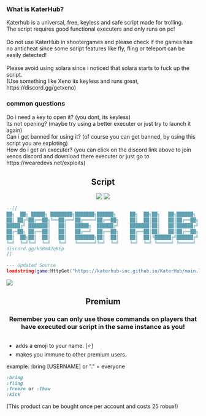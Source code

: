 <div align="left">
  <h3>What is KaterHub?</h3>
  <p class="discription">Katerhub is a universal, free, keyless and safe script made for trolling.<br>The script requires good functional executers and only runs on pc!<br><br>Do not use KaterHub in shootergames and please check if the games has no anticheat since some script features like fly, fling or teleport can be easily detected!<br><br>Please avoid using solara since i noticed that solara starts to fuck up the script.<br>(Use something like Xeno its keyless and runs great, https://discord.gg/getxeno)</p>
  <h3>common questions</h3>
  <p class="discription">Do i need a key to open it? (you dont, its keyless)<br>Its not opening? (maybe try using a better executer or just try to launch it again)<br>Can i get banned for using it? (of course you can get banned, by using this script you are exploting)<br>How do i get an executer? (you can click on the discord link above to join xenos discord and download there executer or just go to https://wearedevs.net/exploits)</p>
</div>
<div align="center">
  
</a>
  <h2>Script</h2>
    <a href="https://discordapp.com/users/947868747576778822" target="_blank"><img src="https://img.shields.io/badge/Founder_and_Scripter-Colin4President-blue"></img></a>
     <a href="https://discord.gg/kSBmA2qKEp" target="_blank"><img src="https://img.shields.io/discord/1185906126022266920?logo=discord&label=Join%20our%20Discord!&color=ba34eb">  
  </img></a>
</div>

```lua
--[[
██╗  ██╗ █████╗ ████████╗███████╗██████╗     ██╗  ██╗██╗   ██╗██████╗ 
██║ ██╔╝██╔══██╗╚══██╔══╝██╔════╝██╔══██╗    ██║  ██║██║   ██║██╔══██╗
█████╔╝ ███████║   ██║   █████╗  ██████╔╝    ███████║██║   ██║██████╔╝
██╔═██╗ ██╔══██║   ██║   ██╔══╝  ██╔══██╗    ██╔══██║██║   ██║██╔══██╗
██║  ██╗██║  ██║   ██║   ███████╗██║  ██║    ██║  ██║╚██████╔╝██████╔╝
╚═╝  ╚═╝╚═╝  ╚═╝   ╚═╝   ╚══════╝╚═╝  ╚═╝    ╚═╝  ╚═╝ ╚═════╝ ╚═════╝   
discord.gg/kSBmA2qKEp
]]

--- Updated Source
loadstring(game:HttpGet("https://katerhub-inc.github.io/KaterHub/main.lua"))()
```
<div align="left">
  <a href="https://github.com/Colin4President/KaterHub" target="_blank"><img src="https://img.shields.io/github/contributors/Colin4President/KaterHub"></img></a>
</div>
<div align="center">
  <h2>Premium</h2>
  <h3>Remember you can only use those commands on players that have executed our script in the same instance as you!</h3>
  <h2> </h2>
</div>

+ adds a emoji to your name. [⭐]
+ makes you immune to other premium users.

example: :bring [USERNAME] or "." = everyone

```css
:bring
:fling
:freeze or :thaw
:kick
```
(This product can be bought once per account and costs 25 robux!)
